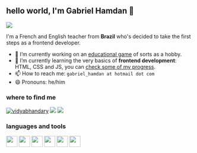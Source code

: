 ## hello world, I'm Gabriel Hamdan 👋

![](https://komarev.com/ghpvc/?username=gabrielhamdan&style=flat-square)

I'm a French and English teacher from **Brazil** who's decided to take the first steps as a frontend developer.

- 🔭 I’m currently working on an [educational game](https://github.com/gabrielhamdan/Coucou-Jess-chez-la-Francophonie) of sorts as a hobby.
- 🌱 I’m currently learning the very basics of **frontend development**: HTML, CSS and JS, you can [check some of my progress](https://gabrielhamdan.github.io/portfolio/).
- 📫 How to reach me: `gabriel_hamdan at hotmail dot com`
- 😄 Pronouns: he/him

### where to find me

<p>
  <a target="_blank" href="https://www.linkedin.com/in/gabriel-hamdan"><img src="https://img.shields.io/badge/LinkedIn-0077B5?style=for-the-badge&logo=linkedin&logoColor=white" alt="vidyabhandary"/></a>
  <a  target="_blank" href="https://gabrielhamdan.github.io/portfolio/"><img src="https://img.shields.io/badge/-portfolio-lightgrey?style=for-the-badge&logo"></a>
  <a target="_blank" href="mailto:gabriel_hamdan@hotmail.com"><img src="https://img.shields.io/badge/Microsoft_Outlook-0078D4?style=for-the-badge&logo=microsoft-outlook&logoColor=white"></a>
  
</p>

### languages and tools

<p>
   <img height="30" src="https://cdn.jsdelivr.net/gh/devicons/devicon/icons/html5/html5-original.svg" />
   <img height="30" src="https://cdn.jsdelivr.net/gh/devicons/devicon/icons/css3/css3-original.svg" />
   <img height="30" src="https://cdn.jsdelivr.net/gh/devicons/devicon/icons/javascript/javascript-original.svg" />
   <img height="30" src="https://cdn.jsdelivr.net/gh/devicons/devicon/icons/react/react-original.svg" />
   <img height="30" src="https://cdn.jsdelivr.net/gh/devicons/devicon/icons/godot/godot-original.svg" />
   <img height="30" src="https://cdn.jsdelivr.net/gh/devicons/devicon/icons/csharp/csharp-original.svg" />
</p>
